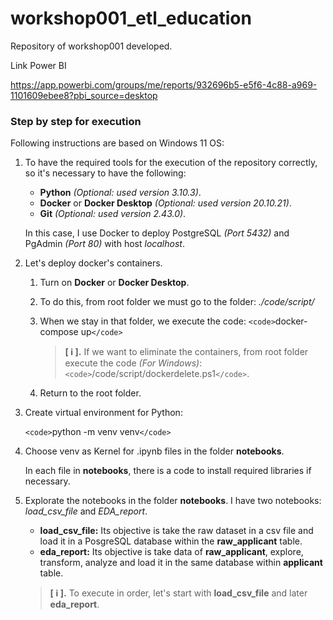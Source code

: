 # workshop001_etl_education

Repository of workshop001 developed.

Link Power BI

https://app.powerbi.com/groups/me/reports/932696b5-e5f6-4c88-a969-1101609ebee8?pbi_source=desktop

### Step by step for execution

Following instructions are based on Windows 11 OS:

1. To have the required tools for the execution of the repository correctly, so it's necessary to have the following:

   - **Python** _(Optional: used version 3.10.3)_.
   - **Docker** or **Docker Desktop** _(Optional: used version 20.10.21)_.
   - **Git** _(Optional: used version 2.43.0)_.

   In this case, I use Docker to deploy PostgreSQL _(Port 5432)_ and PgAdmin _(Port 80)_ with host _localhost_.
2. Let's deploy docker's containers.

   1. Turn on **Docker** or **Docker Desktop**.
   2. To do this, from root folder we must go to the folder: _./code/script/_
   3. When we stay in that folder, we execute the code: `<code>`docker-compose up`</code>`

      > __[ ℹ️ ].__ If we want to eliminate the containers, from root folder execute the code _(For Windows)_: `<code>`/code/script/dockerdelete.ps1`</code>`.
      
   4. Return to the root folder.
3. Create virtual environment for Python:

   `<code>`python -m venv venv`</code>`
4. Choose venv as Kernel for .ipynb files in the folder **notebooks**.

   In each file in **notebooks**, there is a code to install required libraries if necessary.
5. Explorate the notebooks in the folder **notebooks**. I have two notebooks: _load_csv_file_ and _EDA_report_.

    - **load_csv_file:** Its objective is take the raw dataset in a csv file and load it in a PosgreSQL database within the **raw_applicant** table.
    - **eda_report:** Its objective is take data of **raw_applicant**, explore, transform, analyze and load it in the same database within **applicant** table.

    > __[ ℹ️ ].__ To execute in order, let's start with **load_csv_file** and later **eda_report**.

